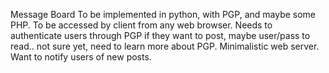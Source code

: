 Message Board
To be implemented in python, with PGP, and maybe some PHP.  To be accessed by client from any web browser.  Needs to authenticate users through PGP if they want 
to post, maybe user/pass to read.. not sure yet, need to learn more about PGP.  Minimalistic web server.  Want to notify users of new posts.
